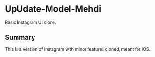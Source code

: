 # UpUdate-Model-Mehdi
Basic Instagram UI clone.

## Summary
This is a version of Instagram with minor features cloned, meant for IOS. 
